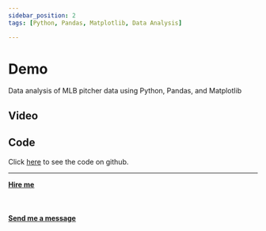 ```yaml
---
sidebar_position: 2
tags: [Python, Pandas, Matplotlib, Data Analysis]

---
```


# Demo

Data analysis of MLB pitcher data using Python, Pandas, and Matplotlib

## Video

## Code

Click [here](https://github.com/mherzog4/pandas-mlb-pitchers) to see the code on github.

<hr></hr>

<a href="https://calendly.com/mattherzog/business-chat" target="_blank"><b><u>Hire me</u></b></a>
<br></br>
<br></br>
<a href="mailto:matt@mattherzog.me" target="_blank"><b><u>Send me a message</u></b></a>